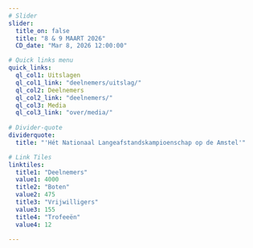 ```yaml
---
# Slider
slider:
  title_on: false
  title: "8 & 9 MAART 2026"
  CD_date: "Mar 8, 2026 12:00:00"

# Quick links menu
quick_links:
  ql_col1: Uitslagen
  ql_col1_link: "deelnemers/uitslag/"
  ql_col2: Deelnemers
  ql_col2_link: "deelnemers/"
  ql_col3: Media
  ql_col3_link: "over/media/"
    
# Divider-quote
dividerquote:
  title: "'Hét Nationaal Langeafstandskampioenschap op de Amstel'"

# Link Tiles
linktiles:
  title1: "Deelnemers"
  value1: 4000
  title2: "Boten"
  value2: 475
  title3: "Vrijwilligers"
  value3: 155
  title4: "Trofeeën"
  value4: 12

---
```

